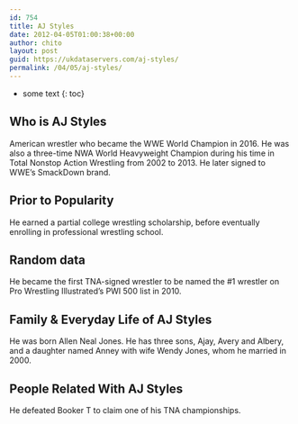 ```yaml
---
id: 754
title: AJ Styles
date: 2012-04-05T01:00:38+00:00
author: chito
layout: post
guid: https://ukdataservers.com/aj-styles/
permalink: /04/05/aj-styles/
---
```


* some text
{: toc}


## Who is  AJ Styles
                  
                  
                  
American wrestler who became the WWE World Champion in 2016. He was also a three-time NWA World Heavyweight Champion during his time in Total Nonstop Action Wrestling from 2002 to 2013. He later signed to WWE&#8217;s SmackDown brand.
                  
                
                
                
## Prior to Popularity 
                  
                  
                  
He earned a partial college wrestling scholarship, before eventually enrolling in professional wrestling school.
                  
                
                
                
## Random data 
                  
                  
                  
He became the first TNA-signed wrestler to be named the #1 wrestler on Pro Wrestling Illustrated&#8217;s PWI 500 list in 2010.
                  
                
                
                
## Family & Everyday Life of AJ Styles
                  
                  
                  
He was born Allen Neal Jones. He has three sons, Ajay, Avery and Albery, and a daughter named Anney with wife Wendy Jones, whom he married in 2000.
                  
                
                
                
## People Related With  AJ Styles
                  
                  
                  
He defeated Booker T to claim one of his TNA championships.
                  
                
              
            
          
          
          
    
    
  
